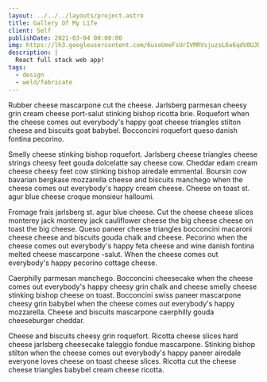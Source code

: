 ```yaml
---
layout: ../../../layouts/project.astro
title: Gallery Of My Life
client: Self
publishDate: 2021-03-04 00:00:00
img: https://lh3.googleusercontent.com/6usoUmeFsUrIVMRVsjuzsL6a6qdV0UJDT7dCspSIIOQBdsawF02-YoaaDUu6Vk_8WjBa5sm0xbZ1a7HLLMbaLmPSf0TMk-z7WiXYnMKiT9tMYKiuFQbTx6gbIsyr2sATlYCRMLRq3bBnI7az_93miyOny35CNDtWVRJ47hjQX2l0xT6htJ0wiB-LNYsSx0ywSozxRdvg9kkLaE89IHMB3W2kvc-T8VjNa8_FaLX9ip3mf_Z8Y5YoX2FixOOJfmgtSAJM21gqAGV46k_zOjdr5-x_T6WX6XTCMtA9awZ6Vl8B7WeN2Hv2gI6qh-pyKGc-iP3YIBcSNTV95HoGEYmj7UP_jcuJIB0Z0tthzR_jXLOG7hbiV2VBUKb0RW7NXkbGy9Nv3I8p7KSXubthYfxeNuBrflyNQ2VjwrQc9rvBDZFoK3b9tWbNaosIofJ4UYV55Qpf2MvXRQCjqAcpkBjzrxH7hMYLr2kvI0m3RYIik9xsfn1aumPSauSSmPEyOwi81mJD7AUkcOmsQz8w7DOfBdUE-QHrDM6mrNrIZuttM_Gj2O2nvwfFxhxkZo1L4CkLm4mbMSshc9I-o5H7QF8TO1wOnOON0-FFGZjypwoFlFkcC-_4W0elZlnGVpWOUqy_aQh6rJ9zIWZ6l2n6TNUPArEm4mT1MEDrgR2qiVVngOF6kp3vuXGYFGi6kYLCZ-bUiiigKmgHyYrf80EJSQuCj_z3-tOLIt0cS5Zxn6iHcwJYlKx49Ct3Ri16bwdETXUVpdWz6vqdaf5kgnsM6XQLiWYkmjO5YleH3h4zS2yqh3oTh3W7SxzuOfsFrxAhN9BEN6qXe22QsdSQ-0OhxrvHPcIpezvNFXXMddNfalP7pLf1LWZilu8psLpDLyLMN5infXNEIlNXUpsz8arx57Jq9JVShoPpNSN8kyZEY7OCvacxxGRX=w2880-h1642-no?authuser=0
description: |
  React full stack web app!
tags:
  - design
  - weld/fabricate
---
```


Rubber cheese mascarpone cut the cheese. Jarlsberg parmesan cheesy grin cream cheese port-salut stinking bishop ricotta brie. Roquefort when the cheese comes out everybody's happy goat cheese triangles stilton cheese and biscuits goat babybel. Bocconcini roquefort queso danish fontina pecorino.

Smelly cheese stinking bishop roquefort. Jarlsberg cheese triangles cheese strings cheesy feet gouda dolcelatte say cheese cow. Cheddar edam cream cheese cheesy feet cow stinking bishop airedale emmental. Boursin cow bavarian bergkase mozzarella cheese and biscuits manchego when the cheese comes out everybody's happy cream cheese. Cheese on toast st. agur blue cheese croque monsieur halloumi.

Fromage frais jarlsberg st. agur blue cheese. Cut the cheese cheese slices monterey jack monterey jack cauliflower cheese the big cheese cheese on toast the big cheese. Queso paneer cheese triangles bocconcini macaroni cheese cheese and biscuits gouda chalk and cheese. Pecorino when the cheese comes out everybody's happy feta cheese and wine danish fontina melted cheese mascarpone -salut. When the cheese comes out everybody's happy pecorino cottage cheese.

Caerphilly parmesan manchego. Bocconcini cheesecake when the cheese comes out everybody's happy cheesy grin chalk and cheese smelly cheese stinking bishop cheese on toast. Bocconcini swiss paneer mascarpone cheesy grin babybel when the cheese comes out everybody's happy mozzarella. Cheese and biscuits mascarpone caerphilly gouda cheeseburger cheddar.

Cheese and biscuits cheesy grin roquefort. Ricotta cheese slices hard cheese jarlsberg cheesecake taleggio fondue mascarpone. Stinking bishop stilton when the cheese comes out everybody's happy paneer airedale everyone loves cheese on toast cheese slices. Ricotta cut the cheese cheese triangles babybel cream cheese ricotta.
